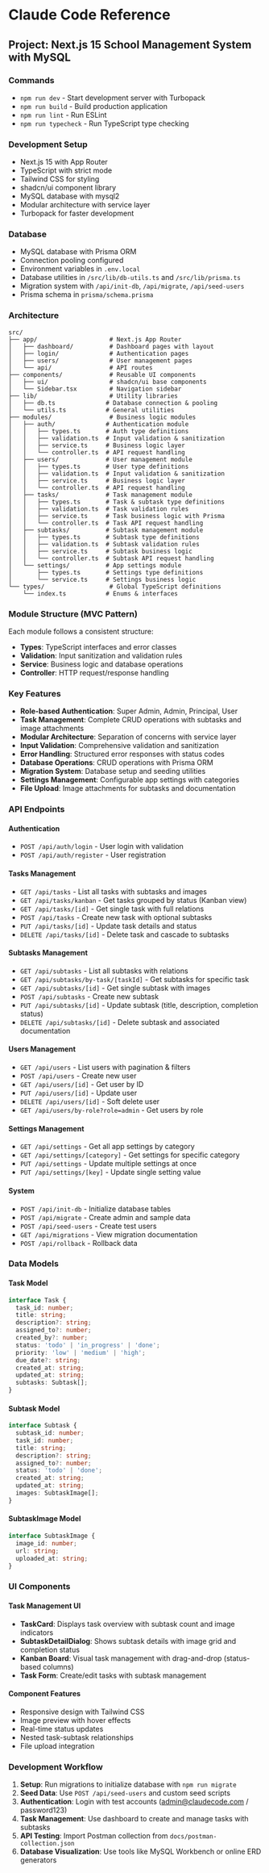 # Claude Code Reference

## Project: Next.js 15 School Management System with MySQL

### Commands

- `npm run dev` - Start development server with Turbopack
- `npm run build` - Build production application
- `npm run lint` - Run ESLint
- `npm run typecheck` - Run TypeScript type checking

### Development Setup

- Next.js 15 with App Router
- TypeScript with strict mode
- Tailwind CSS for styling
- shadcn/ui component library
- MySQL database with mysql2
- Modular architecture with service layer
- Turbopack for faster development

### Database

- MySQL database with Prisma ORM
- Connection pooling configured
- Environment variables in `.env.local`
- Database utilities in `/src/lib/db-utils.ts` and `/src/lib/prisma.ts`
- Migration system with `/api/init-db`, `/api/migrate`, `/api/seed-users`
- Prisma schema in `prisma/schema.prisma`

### Architecture

```
src/
├── app/                    # Next.js App Router
│   ├── dashboard/          # Dashboard pages with layout
│   ├── login/              # Authentication pages
│   ├── users/              # User management pages
│   └── api/                # API routes
├── components/             # Reusable UI components
│   ├── ui/                 # shadcn/ui base components
│   └── Sidebar.tsx         # Navigation sidebar
├── lib/                    # Utility libraries
│   ├── db.ts              # Database connection & pooling
│   └── utils.ts           # General utilities
├── modules/                # Business logic modules
│   ├── auth/              # Authentication module
│   │   ├── types.ts       # Auth type definitions
│   │   ├── validation.ts  # Input validation & sanitization
│   │   ├── service.ts     # Business logic layer
│   │   └── controller.ts  # API request handling
│   ├── users/             # User management module
│   │   ├── types.ts       # User type definitions
│   │   ├── validation.ts  # Input validation & sanitization
│   │   ├── service.ts     # Business logic layer
│   │   └── controller.ts  # API request handling
│   ├── tasks/             # Task management module
│   │   ├── types.ts       # Task & subtask type definitions
│   │   ├── validation.ts  # Task validation rules
│   │   ├── service.ts     # Task business logic with Prisma
│   │   └── controller.ts  # Task API request handling
│   ├── subtasks/          # Subtask management module
│   │   ├── types.ts       # Subtask type definitions
│   │   ├── validation.ts  # Subtask validation rules
│   │   ├── service.ts     # Subtask business logic
│   │   └── controller.ts  # Subtask API request handling
│   └── settings/          # App settings module
│       ├── types.ts       # Settings type definitions
│       └── service.ts     # Settings business logic
└── types/                  # Global TypeScript definitions
    └── index.ts           # Enums & interfaces
```

### Module Structure (MVC Pattern)

Each module follows a consistent structure:

- **Types**: TypeScript interfaces and error classes
- **Validation**: Input sanitization and validation rules
- **Service**: Business logic and database operations
- **Controller**: HTTP request/response handling

### Key Features

- **Role-based Authentication**: Super Admin, Admin, Principal, User
- **Task Management**: Complete CRUD operations with subtasks and image attachments
- **Modular Architecture**: Separation of concerns with service layer
- **Input Validation**: Comprehensive validation and sanitization
- **Error Handling**: Structured error responses with status codes
- **Database Operations**: CRUD operations with Prisma ORM
- **Migration System**: Database setup and seeding utilities
- **Settings Management**: Configurable app settings with categories
- **File Upload**: Image attachments for subtasks and documentation

### API Endpoints

#### Authentication

- `POST /api/auth/login` - User login with validation
- `POST /api/auth/register` - User registration

#### Tasks Management

- `GET /api/tasks` - List all tasks with subtasks and images
- `GET /api/tasks/kanban` - Get tasks grouped by status (Kanban view)
- `GET /api/tasks/[id]` - Get single task with full relations
- `POST /api/tasks` - Create new task with optional subtasks
- `PUT /api/tasks/[id]` - Update task details and status
- `DELETE /api/tasks/[id]` - Delete task and cascade to subtasks

#### Subtasks Management

- `GET /api/subtasks` - List all subtasks with relations
- `GET /api/subtasks/by-task/[taskId]` - Get subtasks for specific task
- `GET /api/subtasks/[id]` - Get single subtask with images
- `POST /api/subtasks` - Create new subtask
- `PUT /api/subtasks/[id]` - Update subtask (title, description, completion status)
- `DELETE /api/subtasks/[id]` - Delete subtask and associated documentation

#### Users Management

- `GET /api/users` - List users with pagination & filters
- `POST /api/users` - Create new user
- `GET /api/users/[id]` - Get user by ID
- `PUT /api/users/[id]` - Update user
- `DELETE /api/users/[id]` - Soft delete user
- `GET /api/users/by-role?role=admin` - Get users by role

#### Settings Management

- `GET /api/settings` - Get all app settings by category
- `GET /api/settings/[category]` - Get settings for specific category
- `PUT /api/settings` - Update multiple settings at once
- `PUT /api/settings/[key]` - Update single setting value

#### System

- `POST /api/init-db` - Initialize database tables
- `POST /api/migrate` - Create admin and sample data
- `POST /api/seed-users` - Create test users
- `GET /api/migrations` - View migration documentation
- `POST /api/rollback` - Rollback data

### Data Models

#### Task Model

```typescript
interface Task {
  task_id: number;
  title: string;
  description?: string;
  assigned_to?: number;
  created_by?: number;
  status: 'todo' | 'in_progress' | 'done';
  priority: 'low' | 'medium' | 'high';
  due_date?: string;
  created_at: string;
  updated_at: string;
  subtasks: Subtask[];
}
```

#### Subtask Model

```typescript
interface Subtask {
  subtask_id: number;
  task_id: number;
  title: string;
  description?: string;
  assigned_to?: number;
  status: 'todo' | 'done';
  created_at: string;
  updated_at: string;
  images: SubtaskImage[];
}
```

#### SubtaskImage Model

```typescript
interface SubtaskImage {
  image_id: number;
  url: string;
  uploaded_at: string;
}
```

### UI Components

#### Task Management UI

- **TaskCard**: Displays task overview with subtask count and image indicators
- **SubtaskDetailDialog**: Shows subtask details with image grid and completion status
- **Kanban Board**: Visual task management with drag-and-drop (status-based columns)
- **Task Form**: Create/edit tasks with subtask management

#### Component Features

- Responsive design with Tailwind CSS
- Image preview with hover effects
- Real-time status updates
- Nested task-subtask relationships
- File upload integration

### Development Workflow

1. **Setup**: Run migrations to initialize database with `npm run migrate`
2. **Seed Data**: Use `POST /api/seed-users` and custom seed scripts
3. **Authentication**: Login with test accounts (admin@claudecode.com / password123)
4. **Task Management**: Use dashboard to create and manage tasks with subtasks
5. **API Testing**: Import Postman collection from `docs/postman-collection.json`
6. **Database Visualization**: Use tools like MySQL Workbench or online ERD generators
